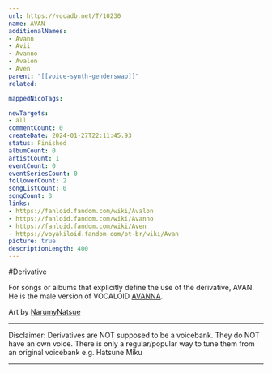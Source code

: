 ```yaml
---
url: https://vocadb.net/T/10230
name: AVAN
additionalNames: 
- Avann
- Avii
- Avanno
- Avalon
- Aven
parent: "[[voice-synth-genderswap]]"
related:

mappedNicoTags:

newTargets:
- all
commentCount: 0
createDate: 2024-01-27T22:11:45.93
status: Finished
albumCount: 0
artistCount: 1
eventCount: 0
eventSeriesCount: 0
followerCount: 2
songListCount: 0
songCount: 3
links: 
- https://fanloid.fandom.com/wiki/Avalon
- https://fanloid.fandom.com/wiki/Avanno
- https://fanloid.fandom.com/wiki/Aven
- https://voyakiloid.fandom.com/pt-br/wiki/Avan
picture: true
descriptionLength: 400
---
```


#Derivative

For songs or albums that explicitly define the use of the derivative, AVAN. He is the male version of VOCALOID [AVANNA](https://vocadb.net/Ar/2803).

Art by [NarumyNatsue](https://deviantart.com/view/341023250)

___
Disclaimer:
Derivatives are NOT supposed to be a voicebank. They do NOT have an own voice. There is only a regular/popular way to tune them from an original voicebank e.g. Hatsune Miku

---

